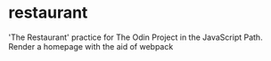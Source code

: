 # restaurant
'The Restaurant' practice for The Odin Project in the JavaScript Path. Render a homepage with the aid of webpack
